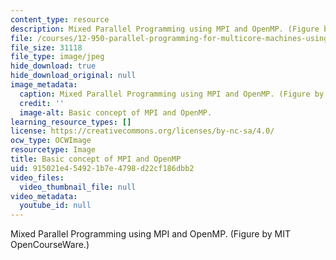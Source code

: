 ```yaml
---
content_type: resource
description: Mixed Parallel Programming using MPI and OpenMP. (Figure by MIT OpenCourseWare.)
file: /courses/12-950-parallel-programming-for-multicore-machines-using-openmp-and-mpi-january-iap-2010/915021e454921b7e4798d22cf186dbb2_12-950iap10.jpg
file_size: 31118
file_type: image/jpeg
hide_download: true
hide_download_original: null
image_metadata:
  caption: Mixed Parallel Programming using MPI and OpenMP. (Figure by MIT OpenCourseWare.)
  credit: ''
  image-alt: Basic concept of MPI and OpenMP.
learning_resource_types: []
license: https://creativecommons.org/licenses/by-nc-sa/4.0/
ocw_type: OCWImage
resourcetype: Image
title: Basic concept of MPI and OpenMP
uid: 915021e4-5492-1b7e-4798-d22cf186dbb2
video_files:
  video_thumbnail_file: null
video_metadata:
  youtube_id: null
---
```

Mixed Parallel Programming using MPI and OpenMP. (Figure by MIT OpenCourseWare.)